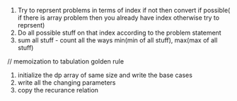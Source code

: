 1. Try to reprsent problems in terms of index if not then convert if possible( if there is array problem then you already have index otherwise try to reprsent)
2. Do all possible stuff on that index according to the problem statement
3. sum all stuff - count all the ways
        min(min of all stuff), max(max of all stuff)

// memoization to tabulation golden rule
1. initialize the dp array of same size and write the base cases
2. write all the changing parameters
3. copy the recurance relation